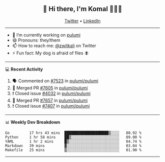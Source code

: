 <h2 align="center"> 👋 Hi there, I'm Komal 🧑🏾‍💻 </h2>
<p align="center">
    <a href="https://twitter.com/zwitkali">Twitter</a> •
    <a href="https://www.linkedin.com/in/komal-ali/">LinkedIn</a>
</p>

--------

- 🔭 I’m currently working on [pulumi](https://github.com/pulumi/pulumi)
- 😄 Pronouns: they/them
- 📫 How to reach me: [@zwitkali](https://twitter.com/zwitkali) on Twitter
- ⚡ Fun fact: My dog is afraid of flies 🪰

--------
💻 **Recent Activity**

<!--START_SECTION:activity-->
1. 🗣 Commented on [#7523](https://github.com/pulumi/pulumi/issues/7523) in [pulumi/pulumi](https://github.com/pulumi/pulumi)
2. 🎉 Merged PR [#7605](https://github.com/pulumi/pulumi/pull/7605) in [pulumi/pulumi](https://github.com/pulumi/pulumi)
3. ❗️ Closed issue [#4032](https://github.com/pulumi/pulumi/issues/4032) in [pulumi/pulumi](https://github.com/pulumi/pulumi)
4. 🎉 Merged PR [#7657](https://github.com/pulumi/pulumi/pull/7657) in [pulumi/pulumi](https://github.com/pulumi/pulumi)
5. ❗️ Closed issue [#7407](https://github.com/pulumi/pulumi/issues/7407) in [pulumi/pulumi](https://github.com/pulumi/pulumi)
<!--END_SECTION:activity-->

--------

📊 **Weekly Dev Breakdown**
<!--START_SECTION:waka-->
```text
Go         17 hrs 43 mins  ████████████████████▒░░░░   80.92 % 
Python     1 hr 58 mins    ██▒░░░░░░░░░░░░░░░░░░░░░░   09.00 % 
YAML       1 hr 2 mins     █▒░░░░░░░░░░░░░░░░░░░░░░░   04.74 % 
Markdown   39 mins         ▓░░░░░░░░░░░░░░░░░░░░░░░░   03.04 % 
Makefile   25 mins         ▒░░░░░░░░░░░░░░░░░░░░░░░░   01.90 % 
```
<!--END_SECTION:waka-->

--------